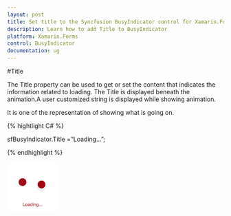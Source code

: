 ```yaml
---
layout: post
title: Set title to the Syncfusion BusyIndicator control for Xamarin.Forms
description: Learn how to add Title to BusyIndicator
platform: Xamarin.Forms
control: BusyIndicator
documentation: ug
---
```

#Title

The Title property can be used to get or set the content that indicates the information related to loading. The Title is displayed beneath the animation.A user customized string is displayed while showing animation. 

It is one of the representation of showing what is going on. 

{% hightlight C# %}

sfBusyIndicator.Title =”Loading…”;

{% endhighlight %}

![](images/Title.png) 
